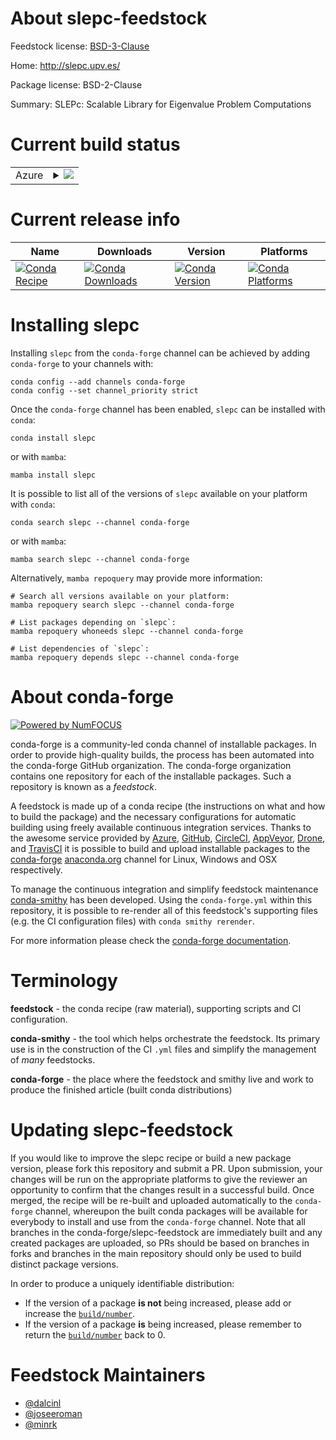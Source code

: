 About slepc-feedstock
=====================

Feedstock license: [BSD-3-Clause](https://github.com/conda-forge/slepc-feedstock/blob/main/LICENSE.txt)

Home: http://slepc.upv.es/

Package license: BSD-2-Clause

Summary: SLEPc: Scalable Library for Eigenvalue Problem Computations

Current build status
====================


<table>
    
  <tr>
    <td>Azure</td>
    <td>
      <details>
        <summary>
          <a href="https://dev.azure.com/conda-forge/feedstock-builds/_build/latest?definitionId=1925&branchName=main">
            <img src="https://dev.azure.com/conda-forge/feedstock-builds/_apis/build/status/slepc-feedstock?branchName=main">
          </a>
        </summary>
        <table>
          <thead><tr><th>Variant</th><th>Status</th></tr></thead>
          <tbody><tr>
              <td>linux_64_c_compiler_version11cuda_compilernvcccuda_compiler_version11.8cxx_compiler_version11fortran_compiler_version11mpimpichscalarcomplex</td>
              <td>
                <a href="https://dev.azure.com/conda-forge/feedstock-builds/_build/latest?definitionId=1925&branchName=main">
                  <img src="https://dev.azure.com/conda-forge/feedstock-builds/_apis/build/status/slepc-feedstock?branchName=main&jobName=linux&configuration=linux%20linux_64_c_compiler_version11cuda_compilernvcccuda_compiler_version11.8cxx_compiler_version11fortran_compiler_version11mpimpichscalarcomplex" alt="variant">
                </a>
              </td>
            </tr><tr>
              <td>linux_64_c_compiler_version11cuda_compilernvcccuda_compiler_version11.8cxx_compiler_version11fortran_compiler_version11mpimpichscalarreal</td>
              <td>
                <a href="https://dev.azure.com/conda-forge/feedstock-builds/_build/latest?definitionId=1925&branchName=main">
                  <img src="https://dev.azure.com/conda-forge/feedstock-builds/_apis/build/status/slepc-feedstock?branchName=main&jobName=linux&configuration=linux%20linux_64_c_compiler_version11cuda_compilernvcccuda_compiler_version11.8cxx_compiler_version11fortran_compiler_version11mpimpichscalarreal" alt="variant">
                </a>
              </td>
            </tr><tr>
              <td>linux_64_c_compiler_version11cuda_compilernvcccuda_compiler_version11.8cxx_compiler_version11fortran_compiler_version11mpiopenmpiscalarcomplex</td>
              <td>
                <a href="https://dev.azure.com/conda-forge/feedstock-builds/_build/latest?definitionId=1925&branchName=main">
                  <img src="https://dev.azure.com/conda-forge/feedstock-builds/_apis/build/status/slepc-feedstock?branchName=main&jobName=linux&configuration=linux%20linux_64_c_compiler_version11cuda_compilernvcccuda_compiler_version11.8cxx_compiler_version11fortran_compiler_version11mpiopenmpiscalarcomplex" alt="variant">
                </a>
              </td>
            </tr><tr>
              <td>linux_64_c_compiler_version11cuda_compilernvcccuda_compiler_version11.8cxx_compiler_version11fortran_compiler_version11mpiopenmpiscalarreal</td>
              <td>
                <a href="https://dev.azure.com/conda-forge/feedstock-builds/_build/latest?definitionId=1925&branchName=main">
                  <img src="https://dev.azure.com/conda-forge/feedstock-builds/_apis/build/status/slepc-feedstock?branchName=main&jobName=linux&configuration=linux%20linux_64_c_compiler_version11cuda_compilernvcccuda_compiler_version11.8cxx_compiler_version11fortran_compiler_version11mpiopenmpiscalarreal" alt="variant">
                </a>
              </td>
            </tr><tr>
              <td>linux_64_c_compiler_version12cuda_compilercuda-nvcccuda_compiler_version12.6cxx_compiler_version12fortran_compiler_version12mpimpichscalarcomplex</td>
              <td>
                <a href="https://dev.azure.com/conda-forge/feedstock-builds/_build/latest?definitionId=1925&branchName=main">
                  <img src="https://dev.azure.com/conda-forge/feedstock-builds/_apis/build/status/slepc-feedstock?branchName=main&jobName=linux&configuration=linux%20linux_64_c_compiler_version12cuda_compilercuda-nvcccuda_compiler_version12.6cxx_compiler_version12fortran_compiler_version12mpimpichscalarcomplex" alt="variant">
                </a>
              </td>
            </tr><tr>
              <td>linux_64_c_compiler_version12cuda_compilercuda-nvcccuda_compiler_version12.6cxx_compiler_version12fortran_compiler_version12mpimpichscalarreal</td>
              <td>
                <a href="https://dev.azure.com/conda-forge/feedstock-builds/_build/latest?definitionId=1925&branchName=main">
                  <img src="https://dev.azure.com/conda-forge/feedstock-builds/_apis/build/status/slepc-feedstock?branchName=main&jobName=linux&configuration=linux%20linux_64_c_compiler_version12cuda_compilercuda-nvcccuda_compiler_version12.6cxx_compiler_version12fortran_compiler_version12mpimpichscalarreal" alt="variant">
                </a>
              </td>
            </tr><tr>
              <td>linux_64_c_compiler_version12cuda_compilercuda-nvcccuda_compiler_version12.6cxx_compiler_version12fortran_compiler_version12mpiopenmpiscalarcomplex</td>
              <td>
                <a href="https://dev.azure.com/conda-forge/feedstock-builds/_build/latest?definitionId=1925&branchName=main">
                  <img src="https://dev.azure.com/conda-forge/feedstock-builds/_apis/build/status/slepc-feedstock?branchName=main&jobName=linux&configuration=linux%20linux_64_c_compiler_version12cuda_compilercuda-nvcccuda_compiler_version12.6cxx_compiler_version12fortran_compiler_version12mpiopenmpiscalarcomplex" alt="variant">
                </a>
              </td>
            </tr><tr>
              <td>linux_64_c_compiler_version12cuda_compilercuda-nvcccuda_compiler_version12.6cxx_compiler_version12fortran_compiler_version12mpiopenmpiscalarreal</td>
              <td>
                <a href="https://dev.azure.com/conda-forge/feedstock-builds/_build/latest?definitionId=1925&branchName=main">
                  <img src="https://dev.azure.com/conda-forge/feedstock-builds/_apis/build/status/slepc-feedstock?branchName=main&jobName=linux&configuration=linux%20linux_64_c_compiler_version12cuda_compilercuda-nvcccuda_compiler_version12.6cxx_compiler_version12fortran_compiler_version12mpiopenmpiscalarreal" alt="variant">
                </a>
              </td>
            </tr><tr>
              <td>linux_64_c_compiler_version13cuda_compilerNonecuda_compiler_versionNonecxx_compiler_version13fortran_compiler_version13mpimpichscalarcomplex</td>
              <td>
                <a href="https://dev.azure.com/conda-forge/feedstock-builds/_build/latest?definitionId=1925&branchName=main">
                  <img src="https://dev.azure.com/conda-forge/feedstock-builds/_apis/build/status/slepc-feedstock?branchName=main&jobName=linux&configuration=linux%20linux_64_c_compiler_version13cuda_compilerNonecuda_compiler_versionNonecxx_compiler_version13fortran_compiler_version13mpimpichscalarcomplex" alt="variant">
                </a>
              </td>
            </tr><tr>
              <td>linux_64_c_compiler_version13cuda_compilerNonecuda_compiler_versionNonecxx_compiler_version13fortran_compiler_version13mpimpichscalarreal</td>
              <td>
                <a href="https://dev.azure.com/conda-forge/feedstock-builds/_build/latest?definitionId=1925&branchName=main">
                  <img src="https://dev.azure.com/conda-forge/feedstock-builds/_apis/build/status/slepc-feedstock?branchName=main&jobName=linux&configuration=linux%20linux_64_c_compiler_version13cuda_compilerNonecuda_compiler_versionNonecxx_compiler_version13fortran_compiler_version13mpimpichscalarreal" alt="variant">
                </a>
              </td>
            </tr><tr>
              <td>linux_64_c_compiler_version13cuda_compilerNonecuda_compiler_versionNonecxx_compiler_version13fortran_compiler_version13mpiopenmpiscalarcomplex</td>
              <td>
                <a href="https://dev.azure.com/conda-forge/feedstock-builds/_build/latest?definitionId=1925&branchName=main">
                  <img src="https://dev.azure.com/conda-forge/feedstock-builds/_apis/build/status/slepc-feedstock?branchName=main&jobName=linux&configuration=linux%20linux_64_c_compiler_version13cuda_compilerNonecuda_compiler_versionNonecxx_compiler_version13fortran_compiler_version13mpiopenmpiscalarcomplex" alt="variant">
                </a>
              </td>
            </tr><tr>
              <td>linux_64_c_compiler_version13cuda_compilerNonecuda_compiler_versionNonecxx_compiler_version13fortran_compiler_version13mpiopenmpiscalarreal</td>
              <td>
                <a href="https://dev.azure.com/conda-forge/feedstock-builds/_build/latest?definitionId=1925&branchName=main">
                  <img src="https://dev.azure.com/conda-forge/feedstock-builds/_apis/build/status/slepc-feedstock?branchName=main&jobName=linux&configuration=linux%20linux_64_c_compiler_version13cuda_compilerNonecuda_compiler_versionNonecxx_compiler_version13fortran_compiler_version13mpiopenmpiscalarreal" alt="variant">
                </a>
              </td>
            </tr><tr>
              <td>linux_aarch64_c_compiler_version11cuda_compilernvcccuda_compiler_version11.8cxx_compiler_version11fortran_compiler_version11mpimpichscalarcomplex</td>
              <td>
                <a href="https://dev.azure.com/conda-forge/feedstock-builds/_build/latest?definitionId=1925&branchName=main">
                  <img src="https://dev.azure.com/conda-forge/feedstock-builds/_apis/build/status/slepc-feedstock?branchName=main&jobName=linux&configuration=linux%20linux_aarch64_c_compiler_version11cuda_compilernvcccuda_compiler_version11.8cxx_compiler_version11fortran_compiler_version11mpimpichscalarcomplex" alt="variant">
                </a>
              </td>
            </tr><tr>
              <td>linux_aarch64_c_compiler_version11cuda_compilernvcccuda_compiler_version11.8cxx_compiler_version11fortran_compiler_version11mpimpichscalarreal</td>
              <td>
                <a href="https://dev.azure.com/conda-forge/feedstock-builds/_build/latest?definitionId=1925&branchName=main">
                  <img src="https://dev.azure.com/conda-forge/feedstock-builds/_apis/build/status/slepc-feedstock?branchName=main&jobName=linux&configuration=linux%20linux_aarch64_c_compiler_version11cuda_compilernvcccuda_compiler_version11.8cxx_compiler_version11fortran_compiler_version11mpimpichscalarreal" alt="variant">
                </a>
              </td>
            </tr><tr>
              <td>linux_aarch64_c_compiler_version11cuda_compilernvcccuda_compiler_version11.8cxx_compiler_version11fortran_compiler_version11mpiopenmpiscalarcomplex</td>
              <td>
                <a href="https://dev.azure.com/conda-forge/feedstock-builds/_build/latest?definitionId=1925&branchName=main">
                  <img src="https://dev.azure.com/conda-forge/feedstock-builds/_apis/build/status/slepc-feedstock?branchName=main&jobName=linux&configuration=linux%20linux_aarch64_c_compiler_version11cuda_compilernvcccuda_compiler_version11.8cxx_compiler_version11fortran_compiler_version11mpiopenmpiscalarcomplex" alt="variant">
                </a>
              </td>
            </tr><tr>
              <td>linux_aarch64_c_compiler_version11cuda_compilernvcccuda_compiler_version11.8cxx_compiler_version11fortran_compiler_version11mpiopenmpiscalarreal</td>
              <td>
                <a href="https://dev.azure.com/conda-forge/feedstock-builds/_build/latest?definitionId=1925&branchName=main">
                  <img src="https://dev.azure.com/conda-forge/feedstock-builds/_apis/build/status/slepc-feedstock?branchName=main&jobName=linux&configuration=linux%20linux_aarch64_c_compiler_version11cuda_compilernvcccuda_compiler_version11.8cxx_compiler_version11fortran_compiler_version11mpiopenmpiscalarreal" alt="variant">
                </a>
              </td>
            </tr><tr>
              <td>linux_aarch64_c_compiler_version12cuda_compilercuda-nvcccuda_compiler_version12.6cxx_compiler_version12fortran_compiler_version12mpimpichscalarcomplex</td>
              <td>
                <a href="https://dev.azure.com/conda-forge/feedstock-builds/_build/latest?definitionId=1925&branchName=main">
                  <img src="https://dev.azure.com/conda-forge/feedstock-builds/_apis/build/status/slepc-feedstock?branchName=main&jobName=linux&configuration=linux%20linux_aarch64_c_compiler_version12cuda_compilercuda-nvcccuda_compiler_version12.6cxx_compiler_version12fortran_compiler_version12mpimpichscalarcomplex" alt="variant">
                </a>
              </td>
            </tr><tr>
              <td>linux_aarch64_c_compiler_version12cuda_compilercuda-nvcccuda_compiler_version12.6cxx_compiler_version12fortran_compiler_version12mpimpichscalarreal</td>
              <td>
                <a href="https://dev.azure.com/conda-forge/feedstock-builds/_build/latest?definitionId=1925&branchName=main">
                  <img src="https://dev.azure.com/conda-forge/feedstock-builds/_apis/build/status/slepc-feedstock?branchName=main&jobName=linux&configuration=linux%20linux_aarch64_c_compiler_version12cuda_compilercuda-nvcccuda_compiler_version12.6cxx_compiler_version12fortran_compiler_version12mpimpichscalarreal" alt="variant">
                </a>
              </td>
            </tr><tr>
              <td>linux_aarch64_c_compiler_version12cuda_compilercuda-nvcccuda_compiler_version12.6cxx_compiler_version12fortran_compiler_version12mpiopenmpiscalarcomplex</td>
              <td>
                <a href="https://dev.azure.com/conda-forge/feedstock-builds/_build/latest?definitionId=1925&branchName=main">
                  <img src="https://dev.azure.com/conda-forge/feedstock-builds/_apis/build/status/slepc-feedstock?branchName=main&jobName=linux&configuration=linux%20linux_aarch64_c_compiler_version12cuda_compilercuda-nvcccuda_compiler_version12.6cxx_compiler_version12fortran_compiler_version12mpiopenmpiscalarcomplex" alt="variant">
                </a>
              </td>
            </tr><tr>
              <td>linux_aarch64_c_compiler_version12cuda_compilercuda-nvcccuda_compiler_version12.6cxx_compiler_version12fortran_compiler_version12mpiopenmpiscalarreal</td>
              <td>
                <a href="https://dev.azure.com/conda-forge/feedstock-builds/_build/latest?definitionId=1925&branchName=main">
                  <img src="https://dev.azure.com/conda-forge/feedstock-builds/_apis/build/status/slepc-feedstock?branchName=main&jobName=linux&configuration=linux%20linux_aarch64_c_compiler_version12cuda_compilercuda-nvcccuda_compiler_version12.6cxx_compiler_version12fortran_compiler_version12mpiopenmpiscalarreal" alt="variant">
                </a>
              </td>
            </tr><tr>
              <td>linux_aarch64_c_compiler_version13cuda_compilerNonecuda_compiler_versionNonecxx_compiler_version13fortran_compiler_version13mpimpichscalarcomplex</td>
              <td>
                <a href="https://dev.azure.com/conda-forge/feedstock-builds/_build/latest?definitionId=1925&branchName=main">
                  <img src="https://dev.azure.com/conda-forge/feedstock-builds/_apis/build/status/slepc-feedstock?branchName=main&jobName=linux&configuration=linux%20linux_aarch64_c_compiler_version13cuda_compilerNonecuda_compiler_versionNonecxx_compiler_version13fortran_compiler_version13mpimpichscalarcomplex" alt="variant">
                </a>
              </td>
            </tr><tr>
              <td>linux_aarch64_c_compiler_version13cuda_compilerNonecuda_compiler_versionNonecxx_compiler_version13fortran_compiler_version13mpimpichscalarreal</td>
              <td>
                <a href="https://dev.azure.com/conda-forge/feedstock-builds/_build/latest?definitionId=1925&branchName=main">
                  <img src="https://dev.azure.com/conda-forge/feedstock-builds/_apis/build/status/slepc-feedstock?branchName=main&jobName=linux&configuration=linux%20linux_aarch64_c_compiler_version13cuda_compilerNonecuda_compiler_versionNonecxx_compiler_version13fortran_compiler_version13mpimpichscalarreal" alt="variant">
                </a>
              </td>
            </tr><tr>
              <td>linux_aarch64_c_compiler_version13cuda_compilerNonecuda_compiler_versionNonecxx_compiler_version13fortran_compiler_version13mpiopenmpiscalarcomplex</td>
              <td>
                <a href="https://dev.azure.com/conda-forge/feedstock-builds/_build/latest?definitionId=1925&branchName=main">
                  <img src="https://dev.azure.com/conda-forge/feedstock-builds/_apis/build/status/slepc-feedstock?branchName=main&jobName=linux&configuration=linux%20linux_aarch64_c_compiler_version13cuda_compilerNonecuda_compiler_versionNonecxx_compiler_version13fortran_compiler_version13mpiopenmpiscalarcomplex" alt="variant">
                </a>
              </td>
            </tr><tr>
              <td>linux_aarch64_c_compiler_version13cuda_compilerNonecuda_compiler_versionNonecxx_compiler_version13fortran_compiler_version13mpiopenmpiscalarreal</td>
              <td>
                <a href="https://dev.azure.com/conda-forge/feedstock-builds/_build/latest?definitionId=1925&branchName=main">
                  <img src="https://dev.azure.com/conda-forge/feedstock-builds/_apis/build/status/slepc-feedstock?branchName=main&jobName=linux&configuration=linux%20linux_aarch64_c_compiler_version13cuda_compilerNonecuda_compiler_versionNonecxx_compiler_version13fortran_compiler_version13mpiopenmpiscalarreal" alt="variant">
                </a>
              </td>
            </tr><tr>
              <td>linux_ppc64le_c_compiler_version11cuda_compilernvcccuda_compiler_version11.8cxx_compiler_version11fortran_compiler_version11mpimpichscalarcomplex</td>
              <td>
                <a href="https://dev.azure.com/conda-forge/feedstock-builds/_build/latest?definitionId=1925&branchName=main">
                  <img src="https://dev.azure.com/conda-forge/feedstock-builds/_apis/build/status/slepc-feedstock?branchName=main&jobName=linux&configuration=linux%20linux_ppc64le_c_compiler_version11cuda_compilernvcccuda_compiler_version11.8cxx_compiler_version11fortran_compiler_version11mpimpichscalarcomplex" alt="variant">
                </a>
              </td>
            </tr><tr>
              <td>linux_ppc64le_c_compiler_version11cuda_compilernvcccuda_compiler_version11.8cxx_compiler_version11fortran_compiler_version11mpimpichscalarreal</td>
              <td>
                <a href="https://dev.azure.com/conda-forge/feedstock-builds/_build/latest?definitionId=1925&branchName=main">
                  <img src="https://dev.azure.com/conda-forge/feedstock-builds/_apis/build/status/slepc-feedstock?branchName=main&jobName=linux&configuration=linux%20linux_ppc64le_c_compiler_version11cuda_compilernvcccuda_compiler_version11.8cxx_compiler_version11fortran_compiler_version11mpimpichscalarreal" alt="variant">
                </a>
              </td>
            </tr><tr>
              <td>linux_ppc64le_c_compiler_version11cuda_compilernvcccuda_compiler_version11.8cxx_compiler_version11fortran_compiler_version11mpiopenmpiscalarcomplex</td>
              <td>
                <a href="https://dev.azure.com/conda-forge/feedstock-builds/_build/latest?definitionId=1925&branchName=main">
                  <img src="https://dev.azure.com/conda-forge/feedstock-builds/_apis/build/status/slepc-feedstock?branchName=main&jobName=linux&configuration=linux%20linux_ppc64le_c_compiler_version11cuda_compilernvcccuda_compiler_version11.8cxx_compiler_version11fortran_compiler_version11mpiopenmpiscalarcomplex" alt="variant">
                </a>
              </td>
            </tr><tr>
              <td>linux_ppc64le_c_compiler_version11cuda_compilernvcccuda_compiler_version11.8cxx_compiler_version11fortran_compiler_version11mpiopenmpiscalarreal</td>
              <td>
                <a href="https://dev.azure.com/conda-forge/feedstock-builds/_build/latest?definitionId=1925&branchName=main">
                  <img src="https://dev.azure.com/conda-forge/feedstock-builds/_apis/build/status/slepc-feedstock?branchName=main&jobName=linux&configuration=linux%20linux_ppc64le_c_compiler_version11cuda_compilernvcccuda_compiler_version11.8cxx_compiler_version11fortran_compiler_version11mpiopenmpiscalarreal" alt="variant">
                </a>
              </td>
            </tr><tr>
              <td>linux_ppc64le_c_compiler_version12cuda_compilercuda-nvcccuda_compiler_version12.4cxx_compiler_version12fortran_compiler_version12mpimpichscalarcomplex</td>
              <td>
                <a href="https://dev.azure.com/conda-forge/feedstock-builds/_build/latest?definitionId=1925&branchName=main">
                  <img src="https://dev.azure.com/conda-forge/feedstock-builds/_apis/build/status/slepc-feedstock?branchName=main&jobName=linux&configuration=linux%20linux_ppc64le_c_compiler_version12cuda_compilercuda-nvcccuda_compiler_version12.4cxx_compiler_version12fortran_compiler_version12mpimpichscalarcomplex" alt="variant">
                </a>
              </td>
            </tr><tr>
              <td>linux_ppc64le_c_compiler_version12cuda_compilercuda-nvcccuda_compiler_version12.4cxx_compiler_version12fortran_compiler_version12mpimpichscalarreal</td>
              <td>
                <a href="https://dev.azure.com/conda-forge/feedstock-builds/_build/latest?definitionId=1925&branchName=main">
                  <img src="https://dev.azure.com/conda-forge/feedstock-builds/_apis/build/status/slepc-feedstock?branchName=main&jobName=linux&configuration=linux%20linux_ppc64le_c_compiler_version12cuda_compilercuda-nvcccuda_compiler_version12.4cxx_compiler_version12fortran_compiler_version12mpimpichscalarreal" alt="variant">
                </a>
              </td>
            </tr><tr>
              <td>linux_ppc64le_c_compiler_version12cuda_compilercuda-nvcccuda_compiler_version12.4cxx_compiler_version12fortran_compiler_version12mpiopenmpiscalarcomplex</td>
              <td>
                <a href="https://dev.azure.com/conda-forge/feedstock-builds/_build/latest?definitionId=1925&branchName=main">
                  <img src="https://dev.azure.com/conda-forge/feedstock-builds/_apis/build/status/slepc-feedstock?branchName=main&jobName=linux&configuration=linux%20linux_ppc64le_c_compiler_version12cuda_compilercuda-nvcccuda_compiler_version12.4cxx_compiler_version12fortran_compiler_version12mpiopenmpiscalarcomplex" alt="variant">
                </a>
              </td>
            </tr><tr>
              <td>linux_ppc64le_c_compiler_version12cuda_compilercuda-nvcccuda_compiler_version12.4cxx_compiler_version12fortran_compiler_version12mpiopenmpiscalarreal</td>
              <td>
                <a href="https://dev.azure.com/conda-forge/feedstock-builds/_build/latest?definitionId=1925&branchName=main">
                  <img src="https://dev.azure.com/conda-forge/feedstock-builds/_apis/build/status/slepc-feedstock?branchName=main&jobName=linux&configuration=linux%20linux_ppc64le_c_compiler_version12cuda_compilercuda-nvcccuda_compiler_version12.4cxx_compiler_version12fortran_compiler_version12mpiopenmpiscalarreal" alt="variant">
                </a>
              </td>
            </tr><tr>
              <td>linux_ppc64le_c_compiler_version13cuda_compilerNonecuda_compiler_versionNonecxx_compiler_version13fortran_compiler_version13mpimpichscalarcomplex</td>
              <td>
                <a href="https://dev.azure.com/conda-forge/feedstock-builds/_build/latest?definitionId=1925&branchName=main">
                  <img src="https://dev.azure.com/conda-forge/feedstock-builds/_apis/build/status/slepc-feedstock?branchName=main&jobName=linux&configuration=linux%20linux_ppc64le_c_compiler_version13cuda_compilerNonecuda_compiler_versionNonecxx_compiler_version13fortran_compiler_version13mpimpichscalarcomplex" alt="variant">
                </a>
              </td>
            </tr><tr>
              <td>linux_ppc64le_c_compiler_version13cuda_compilerNonecuda_compiler_versionNonecxx_compiler_version13fortran_compiler_version13mpimpichscalarreal</td>
              <td>
                <a href="https://dev.azure.com/conda-forge/feedstock-builds/_build/latest?definitionId=1925&branchName=main">
                  <img src="https://dev.azure.com/conda-forge/feedstock-builds/_apis/build/status/slepc-feedstock?branchName=main&jobName=linux&configuration=linux%20linux_ppc64le_c_compiler_version13cuda_compilerNonecuda_compiler_versionNonecxx_compiler_version13fortran_compiler_version13mpimpichscalarreal" alt="variant">
                </a>
              </td>
            </tr><tr>
              <td>linux_ppc64le_c_compiler_version13cuda_compilerNonecuda_compiler_versionNonecxx_compiler_version13fortran_compiler_version13mpiopenmpiscalarcomplex</td>
              <td>
                <a href="https://dev.azure.com/conda-forge/feedstock-builds/_build/latest?definitionId=1925&branchName=main">
                  <img src="https://dev.azure.com/conda-forge/feedstock-builds/_apis/build/status/slepc-feedstock?branchName=main&jobName=linux&configuration=linux%20linux_ppc64le_c_compiler_version13cuda_compilerNonecuda_compiler_versionNonecxx_compiler_version13fortran_compiler_version13mpiopenmpiscalarcomplex" alt="variant">
                </a>
              </td>
            </tr><tr>
              <td>linux_ppc64le_c_compiler_version13cuda_compilerNonecuda_compiler_versionNonecxx_compiler_version13fortran_compiler_version13mpiopenmpiscalarreal</td>
              <td>
                <a href="https://dev.azure.com/conda-forge/feedstock-builds/_build/latest?definitionId=1925&branchName=main">
                  <img src="https://dev.azure.com/conda-forge/feedstock-builds/_apis/build/status/slepc-feedstock?branchName=main&jobName=linux&configuration=linux%20linux_ppc64le_c_compiler_version13cuda_compilerNonecuda_compiler_versionNonecxx_compiler_version13fortran_compiler_version13mpiopenmpiscalarreal" alt="variant">
                </a>
              </td>
            </tr><tr>
              <td>osx_64_mpimpichscalarcomplex</td>
              <td>
                <a href="https://dev.azure.com/conda-forge/feedstock-builds/_build/latest?definitionId=1925&branchName=main">
                  <img src="https://dev.azure.com/conda-forge/feedstock-builds/_apis/build/status/slepc-feedstock?branchName=main&jobName=osx&configuration=osx%20osx_64_mpimpichscalarcomplex" alt="variant">
                </a>
              </td>
            </tr><tr>
              <td>osx_64_mpimpichscalarreal</td>
              <td>
                <a href="https://dev.azure.com/conda-forge/feedstock-builds/_build/latest?definitionId=1925&branchName=main">
                  <img src="https://dev.azure.com/conda-forge/feedstock-builds/_apis/build/status/slepc-feedstock?branchName=main&jobName=osx&configuration=osx%20osx_64_mpimpichscalarreal" alt="variant">
                </a>
              </td>
            </tr><tr>
              <td>osx_64_mpiopenmpiscalarcomplex</td>
              <td>
                <a href="https://dev.azure.com/conda-forge/feedstock-builds/_build/latest?definitionId=1925&branchName=main">
                  <img src="https://dev.azure.com/conda-forge/feedstock-builds/_apis/build/status/slepc-feedstock?branchName=main&jobName=osx&configuration=osx%20osx_64_mpiopenmpiscalarcomplex" alt="variant">
                </a>
              </td>
            </tr><tr>
              <td>osx_64_mpiopenmpiscalarreal</td>
              <td>
                <a href="https://dev.azure.com/conda-forge/feedstock-builds/_build/latest?definitionId=1925&branchName=main">
                  <img src="https://dev.azure.com/conda-forge/feedstock-builds/_apis/build/status/slepc-feedstock?branchName=main&jobName=osx&configuration=osx%20osx_64_mpiopenmpiscalarreal" alt="variant">
                </a>
              </td>
            </tr><tr>
              <td>osx_arm64_mpimpichscalarcomplex</td>
              <td>
                <a href="https://dev.azure.com/conda-forge/feedstock-builds/_build/latest?definitionId=1925&branchName=main">
                  <img src="https://dev.azure.com/conda-forge/feedstock-builds/_apis/build/status/slepc-feedstock?branchName=main&jobName=osx&configuration=osx%20osx_arm64_mpimpichscalarcomplex" alt="variant">
                </a>
              </td>
            </tr><tr>
              <td>osx_arm64_mpimpichscalarreal</td>
              <td>
                <a href="https://dev.azure.com/conda-forge/feedstock-builds/_build/latest?definitionId=1925&branchName=main">
                  <img src="https://dev.azure.com/conda-forge/feedstock-builds/_apis/build/status/slepc-feedstock?branchName=main&jobName=osx&configuration=osx%20osx_arm64_mpimpichscalarreal" alt="variant">
                </a>
              </td>
            </tr><tr>
              <td>osx_arm64_mpiopenmpiscalarcomplex</td>
              <td>
                <a href="https://dev.azure.com/conda-forge/feedstock-builds/_build/latest?definitionId=1925&branchName=main">
                  <img src="https://dev.azure.com/conda-forge/feedstock-builds/_apis/build/status/slepc-feedstock?branchName=main&jobName=osx&configuration=osx%20osx_arm64_mpiopenmpiscalarcomplex" alt="variant">
                </a>
              </td>
            </tr><tr>
              <td>osx_arm64_mpiopenmpiscalarreal</td>
              <td>
                <a href="https://dev.azure.com/conda-forge/feedstock-builds/_build/latest?definitionId=1925&branchName=main">
                  <img src="https://dev.azure.com/conda-forge/feedstock-builds/_apis/build/status/slepc-feedstock?branchName=main&jobName=osx&configuration=osx%20osx_arm64_mpiopenmpiscalarreal" alt="variant">
                </a>
              </td>
            </tr>
          </tbody>
        </table>
      </details>
    </td>
  </tr>
</table>

Current release info
====================

| Name | Downloads | Version | Platforms |
| --- | --- | --- | --- |
| [![Conda Recipe](https://img.shields.io/badge/recipe-slepc-green.svg)](https://anaconda.org/conda-forge/slepc) | [![Conda Downloads](https://img.shields.io/conda/dn/conda-forge/slepc.svg)](https://anaconda.org/conda-forge/slepc) | [![Conda Version](https://img.shields.io/conda/vn/conda-forge/slepc.svg)](https://anaconda.org/conda-forge/slepc) | [![Conda Platforms](https://img.shields.io/conda/pn/conda-forge/slepc.svg)](https://anaconda.org/conda-forge/slepc) |

Installing slepc
================

Installing `slepc` from the `conda-forge` channel can be achieved by adding `conda-forge` to your channels with:

```
conda config --add channels conda-forge
conda config --set channel_priority strict
```

Once the `conda-forge` channel has been enabled, `slepc` can be installed with `conda`:

```
conda install slepc
```

or with `mamba`:

```
mamba install slepc
```

It is possible to list all of the versions of `slepc` available on your platform with `conda`:

```
conda search slepc --channel conda-forge
```

or with `mamba`:

```
mamba search slepc --channel conda-forge
```

Alternatively, `mamba repoquery` may provide more information:

```
# Search all versions available on your platform:
mamba repoquery search slepc --channel conda-forge

# List packages depending on `slepc`:
mamba repoquery whoneeds slepc --channel conda-forge

# List dependencies of `slepc`:
mamba repoquery depends slepc --channel conda-forge
```


About conda-forge
=================

[![Powered by
NumFOCUS](https://img.shields.io/badge/powered%20by-NumFOCUS-orange.svg?style=flat&colorA=E1523D&colorB=007D8A)](https://numfocus.org)

conda-forge is a community-led conda channel of installable packages.
In order to provide high-quality builds, the process has been automated into the
conda-forge GitHub organization. The conda-forge organization contains one repository
for each of the installable packages. Such a repository is known as a *feedstock*.

A feedstock is made up of a conda recipe (the instructions on what and how to build
the package) and the necessary configurations for automatic building using freely
available continuous integration services. Thanks to the awesome service provided by
[Azure](https://azure.microsoft.com/en-us/services/devops/), [GitHub](https://github.com/),
[CircleCI](https://circleci.com/), [AppVeyor](https://www.appveyor.com/),
[Drone](https://cloud.drone.io/welcome), and [TravisCI](https://travis-ci.com/)
it is possible to build and upload installable packages to the
[conda-forge](https://anaconda.org/conda-forge) [anaconda.org](https://anaconda.org/)
channel for Linux, Windows and OSX respectively.

To manage the continuous integration and simplify feedstock maintenance
[conda-smithy](https://github.com/conda-forge/conda-smithy) has been developed.
Using the ``conda-forge.yml`` within this repository, it is possible to re-render all of
this feedstock's supporting files (e.g. the CI configuration files) with ``conda smithy rerender``.

For more information please check the [conda-forge documentation](https://conda-forge.org/docs/).

Terminology
===========

**feedstock** - the conda recipe (raw material), supporting scripts and CI configuration.

**conda-smithy** - the tool which helps orchestrate the feedstock.
                   Its primary use is in the construction of the CI ``.yml`` files
                   and simplify the management of *many* feedstocks.

**conda-forge** - the place where the feedstock and smithy live and work to
                  produce the finished article (built conda distributions)


Updating slepc-feedstock
========================

If you would like to improve the slepc recipe or build a new
package version, please fork this repository and submit a PR. Upon submission,
your changes will be run on the appropriate platforms to give the reviewer an
opportunity to confirm that the changes result in a successful build. Once
merged, the recipe will be re-built and uploaded automatically to the
`conda-forge` channel, whereupon the built conda packages will be available for
everybody to install and use from the `conda-forge` channel.
Note that all branches in the conda-forge/slepc-feedstock are
immediately built and any created packages are uploaded, so PRs should be based
on branches in forks and branches in the main repository should only be used to
build distinct package versions.

In order to produce a uniquely identifiable distribution:
 * If the version of a package **is not** being increased, please add or increase
   the [``build/number``](https://docs.conda.io/projects/conda-build/en/latest/resources/define-metadata.html#build-number-and-string).
 * If the version of a package **is** being increased, please remember to return
   the [``build/number``](https://docs.conda.io/projects/conda-build/en/latest/resources/define-metadata.html#build-number-and-string)
   back to 0.

Feedstock Maintainers
=====================

* [@dalcinl](https://github.com/dalcinl/)
* [@joseeroman](https://github.com/joseeroman/)
* [@minrk](https://github.com/minrk/)

